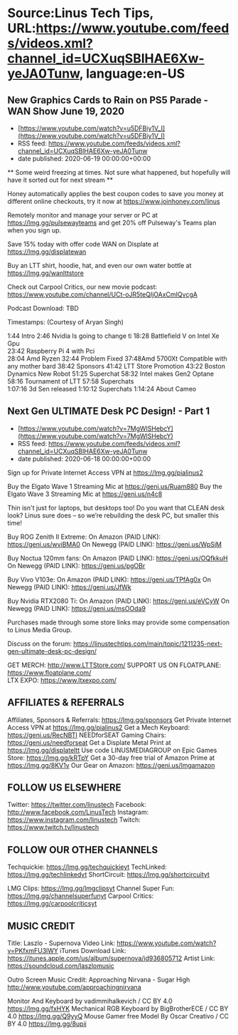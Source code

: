 # Source:Linus Tech Tips, URL:https://www.youtube.com/feeds/videos.xml?channel_id=UCXuqSBlHAE6Xw-yeJA0Tunw, language:en-US

## New Graphics Cards to Rain on PS5 Parade - WAN Show June 19, 2020
 - [https://www.youtube.com/watch?v=u5DFBiy1V_I](https://www.youtube.com/watch?v=u5DFBiy1V_I)
 - RSS feed: https://www.youtube.com/feeds/videos.xml?channel_id=UCXuqSBlHAE6Xw-yeJA0Tunw
 - date published: 2020-06-19 00:00:00+00:00

** Some weird freezing at times. Not sure what happened, but hopefully will have it sorted out for next stream **

Honey automatically applies the best coupon codes to save you money at 
different online checkouts, try it now at https://www.joinhoney.com/linus

Remotely monitor and manage your server or PC at https://lmg.gg/pulsewayteams and get 20% off Pulseway's Teams plan when you sign up.

Save 15% today with offer code WAN on Displate at https://lmg.gg/displatewan

Buy an LTT shirt, hoodie, hat, and even our own water bottle at https://lmg.gg/wanlttstore

Check out Carpool Critics, our new movie podcast: https://www.youtube.com/channel/UCt-oJR5teQIjOAxCmIQvcgA

Podcast Download: TBD

Timestamps: (Courtesy of Aryan Singh)

1:44 Intro
2:46 Nvidia Is going to change ti
18:28 Battlefield V on Intel Xe Gpu         
23:42 Raspberry Pi 4 with Pci    
28:04  Amd Ryzen
32:44 Problem Fixed 
 37:48Amd 5700Xt Compatible with any mother bard 
38:42 Sponsors 
41:42 LTT Store Promotion 
43:22 Boston Dynamics New Robot 
51:25 Superchat 
58:32 Intel makes  Gen2 Optane
 58:16 Tournament of LTT 
57:58 Superchats   
1:07:16 3d Sen released
1:10:12 Superchats
1:14:24 About Cameo

## Next Gen ULTIMATE Desk PC Design! - Part 1
 - [https://www.youtube.com/watch?v=7MgWlSHebcY](https://www.youtube.com/watch?v=7MgWlSHebcY)
 - RSS feed: https://www.youtube.com/feeds/videos.xml?channel_id=UCXuqSBlHAE6Xw-yeJA0Tunw
 - date published: 2020-06-18 00:00:00+00:00

Sign up for Private Internet Access VPN at https://lmg.gg/pialinus2

Buy the Elgato Wave 1 Streaming Mic at https://geni.us/Ruam880
Buy the Elgato Wave 3 Streaming Mic at https://geni.us/n4c8

Thin isn't just for laptops, but desktops too! Do you want that CLEAN desk look? Linus sure does – so we’re rebuilding the desk PC, but smaller this time!

Buy ROG Zenith II Extreme:
On Amazon (PAID LINK): https://geni.us/wviBMA0
On Newegg (PAID LINK): https://geni.us/WpSjM

Buy Noctua 120mm fans:
On Amazon (PAID LINK): https://geni.us/OQfkkuH
On Newegg (PAID LINK): https://geni.us/pgOBr

Buy Vivo V103e:
On Amazon (PAID LINK): https://geni.us/TPfAg0x
On Newegg (PAID LINK): https://geni.us/JfWk

Buy Nvidia RTX2080 Ti:
On Amazon (PAID LINK): https://geni.us/eVCyW
On Newegg (PAID LINK): https://geni.us/msOOda9

Purchases made through some store links may provide some compensation to Linus Media Group.

Discuss on the forum: https://linustechtips.com/main/topic/1211235-next-gen-ultimate-desk-pc-design/

GET MERCH: http://www.LTTStore.com/
SUPPORT US ON FLOATPLANE: https://www.floatplane.com/  
LTX EXPO: https://www.ltxexpo.com/   

AFFILIATES & REFERRALS
---------------------------------------------------
Affiliates, Sponsors & Referrals: https://lmg.gg/sponsors
Get Private Internet Access VPN at https://lmg.gg/pialinus2
Get a Mech Keyboard: https://geni.us/RecNBTI
NEEDforSEAT Gaming Chairs: https://geni.us/needforseat
Get a Displate Metal Print at https://lmg.gg/displateltt
Use code LINUSMEDIAGROUP on Epic Games Store: https://lmg.gg/kRTpY
Get a 30-day free trial of Amazon Prime at https://lmg.gg/8KV1v
Our Gear on Amazon: https://geni.us/lmgamazon
 
FOLLOW US ELSEWHERE
---------------------------------------------------  
Twitter: https://twitter.com/linustech
Facebook: http://www.facebook.com/LinusTech
Instagram: https://www.instagram.com/linustech
Twitch: https://www.twitch.tv/linustech

FOLLOW OUR OTHER CHANNELS
---------------------------------------------------  
Techquickie: https://lmg.gg/techquickieyt
TechLinked: https://lmg.gg/techlinkedyt
ShortCircuit: https://lmg.gg/shortcircuityt

LMG Clips: https://lmg.gg/lmgclipsyt
Channel Super Fun: https://lmg.gg/channelsuperfunyt
Carpool Critics: https://lmg.gg/carpoolcriticsyt

MUSIC CREDIT
---------------------------------------------------  
Title: Laszlo - Supernova
Video Link: https://www.youtube.com/watch?v=PKfxmFU3lWY
iTunes Download Link: https://itunes.apple.com/us/album/supernova/id936805712
Artist Link: https://soundcloud.com/laszlomusic

Outro Screen Music Credit: Approaching Nirvana - Sugar High http://www.youtube.com/approachingnirvana

Monitor And Keyboard by vadimmihalkevich / CC BY 4.0 https://lmg.gg/fxHYK 
Mechanical RGB Keyboard by BigBrotherECE / CC BY 4.0 https://lmg.gg/Q9yyQ 
Mouse Gamer free Model By Oscar Creativo / CC BY 4.0 https://lmg.gg/8upii

